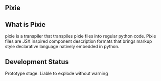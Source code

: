 Pixie
------

What is Pixie
---------------

pixie is a transpiler that transpiles pixie files into regular python code. Pixie files are JSX inspired component description formats that brings markup style declarative language natively embedded in python.

Development Status
--------------------

Prototype stage. Liable to explode without warning